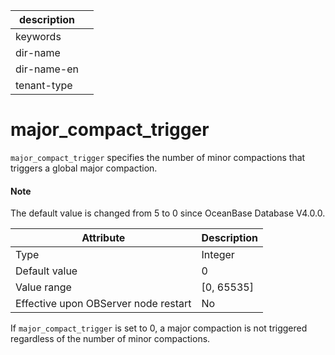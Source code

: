 |description||
|---|---|
|keywords||
|dir-name||
|dir-name-en||
|tenant-type||

# major_compact_trigger


`major_compact_trigger` specifies the number of minor compactions that triggers a global major compaction.

<main id="notice" type='explain'>
  <h4>Note</h4>
  <p>The default value is changed from 5 to 0 since OceanBase Database V4.0.0. </p>
</main>

| **Attribute** | **Description** |
|------------------|--------------|
| Type | Integer |
| Default value | 0 |
| Value range | \[0, 65535\] |
| Effective upon OBServer node restart | No |



If `major_compact_trigger` is set to 0, a major compaction is not triggered regardless of the number of minor compactions.
